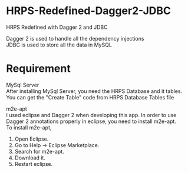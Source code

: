 # HRPS-Redefined-Dagger2-JDBC
HRPS Redefined with Dagger 2 and JDBC

Dagger 2 is used to handle all the dependency injections  
JDBC is used to store all the data in MySQL

# Requirement
MySql Server  
After installing MySql Server, you need the HRPS Database and it tables. You can get the "Create Table" code from HRPS Database Tables file

m2e-apt  
I used eclipse and Dagger 2 when developing this app. In order to use Dagger 2 annotations properly in eclipse, you need to install m2e-apt.  
To install m2e-apt, 
1. Open Eclipse. 
2. Go to Help -> Eclipse Marketplace. 
3. Search for m2e-apt. 
4. Download it. 
5. Restart eclipse.
